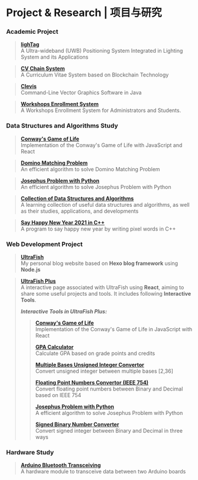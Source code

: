 # Project & Research | 项目与研究

### Academic Project
> [**lighTag**](/lightag.md)  
> A Ultra-wideband (UWB) Positioning System Integrated in Lighting System and its Applications

> [**CV Chain System**](/cvchain.md)  
> A Curriculum Vitae System based on Blockchain Technology

> [**Clevis**](/clevis.md)  
> Command-Line Vector Graphics Software in Java

> [**Workshops Enrollment System**](/workshop-enroll.md)  
> A Workshops Enrollment System for Administrators and Students. 

### Data Structures and Algorithms Study
> [**Conway's Game of Life**](/game-of-life.md)  
> Implementation of the Conway's Game of Life with JavaScript and React

> [**Domino Matching Problem**](/domino-matching.md)  
> An efficient algorithm to solve Domino Matching Problem

> [**Josephus Problem with Python**](/josephus-problem.md)  
> An efficient algorithm to solve Josephus Problem with Python

> [**Collection of Data Structures and Algorithms**](https://github.com/zhangwengyu999/Data_Structure_and_Algorithm.git)  
> A learning collection of useful data structures and algorithms, as well as their studies, applications, and developments  

> [**Say Happy New Year 2021 in C++**](/hny-cpp.md)  
> A program to say happy new year by writing pixel words in C++


### Web Development Project
> [**UltraFish**](/ultrafish.md)  
> My personal blog website based on **Hexo blog framework** using **Node.js**

> [**UltraFish Plus**](/ultrafish-plus.md)  
> A interactive page associated with UltraFish using **React**, aiming to share some useful projects and tools. It includes following **Interactive Tools**.
> 
> ***Interactive Tools in UltraFish Plus:***
> > [**Conway's Game of Life**](/ultrafish-plus.md?id=conway39s-game-of-life)  
> > Implementation of the Conway's Game of Life in JavaScript with React
> >
>> [**GPA Calculator**](/ultrafish-plus.md?id=gpa-calculator)  
>> Calculate GPA based on grade points and credits  
>>
>> [**Multiple Bases Unsigned Integer Convertor**](/ultrafish-plus.md?id=multiple-bases-unsigned-integer-convertor)  
>> Convert unsigned integer between multiple bases [2,36]  
>>
>> [**Floating Point Numbers Convertor (IEEE 754)**](/ultrafish-plus.md?id=floating-point-numbers-convertor-ieee-754)   
>> Convert floating point numbers between Binary and Decimal based on IEEE 754  
>>
>> [**Josephus Problem with Python**](/ultrafish-plus.md?id=josephus-problem-with-python)  
>>A efficient algorithm to solve Josephus Problem with Python
>>
>> [**Signed Binary Number Converter**](/ultrafish-plus.md?id=signed-binary-number-converter)  
>> Convert signed integer between Binary and Decimal in three ways

### Hardware Study
> [**Arduino Bluetooth Transceiving**](/arduino-bluetooth-transceiving.md)  
> A hardware module to transceive data between two Arduino boards